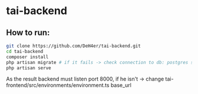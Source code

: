 # tai-backend

## How to run:

```bash
git clone https://github.com/DeH4er/tai-backend.git
cd tai-backend
composer install
php artisan migrate # if it fails -> check connection to db: postgres should listen port 5432 with user postgres, password postgres and db tai
php artisan serve
```
As the result backend must listen port 8000, if he isn't -> change tai-frontend/src/environments/environment.ts base_url
